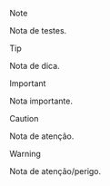 >[!NOTE]
>Nota de testes.

>[!TIP]
>Nota de dica.

>[!IMPORTANT]
>Nota importante.

>[!CAUTION]
>Nota de atenção.

>[!WARNING]
>Nota de atenção/perigo.